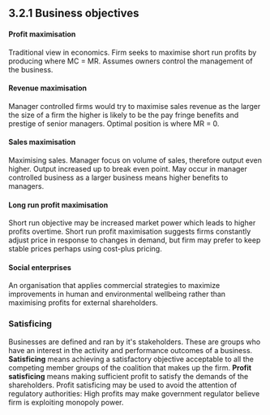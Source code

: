 ## 3.2.1 Business objectives
#### Profit maximisation 
Traditional view in economics. Firm seeks to maximise short run profits by producing where MC = MR. Assumes owners control the management of the business. 

#### Revenue maximisation 
Manager controlled firms would try to maximise sales revenue as the larger the size of a firm the higher is likely to be the pay fringe benefits and prestige of senior managers. Optimal position is where MR = 0. 

#### Sales maximisation 
Maximising sales. Manager focus on volume of sales, therefore output even higher. Output increased up to break even point. May occur in manager controlled business as a larger business means higher benefits to managers.

#### Long run profit maximisation
Short run objective may be increased market power which leads to higher profits overtime. Short run profit maximisation suggests firms constantly adjust price in response to changes in demand, but firm may prefer to keep stable prices perhaps using cost-plus pricing.

#### Social enterprises
An organisation that applies commercial strategies to maximize improvements in human and environmental wellbeing rather than maximising profits for external shareholders.

### Satisficing 
Businesses are defined and ran by it's stakeholders. These are groups who have an interest in the activity and performance outcomes of a business. 
**Satisficing** means achieving a satisfactory objective acceptable to all the competing member groups of the coalition that makes up the firm. **Profit satisficing** means making sufficient profit to satisfy the demands of the shareholders. 
Profit satisficing may be used to avoid the attention of regulatory authorities: High profits may make government regulator believe firm is exploiting monopoly power.
